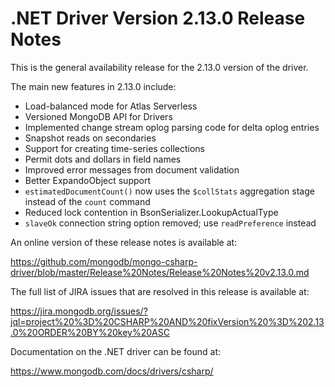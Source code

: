 # .NET Driver Version 2.13.0 Release Notes

This is the general availability release for the 2.13.0 version of the driver.

The main new features in 2.13.0 include:

* Load-balanced mode for Atlas Serverless
* Versioned MongoDB API for Drivers
* Implemented change stream oplog parsing code for delta oplog entries
* Snapshot reads on secondaries
* Support for creating time-series collections
* Permit dots and dollars in field names
* Improved error messages from document validation
* Better ExpandoObject support
* `estimatedDocumentCount()` now uses the `$collStats` aggregation stage instead of the `count` command
* Reduced lock contention in BsonSerializer.LookupActualType
* `slaveOk` connection string option removed; use `readPreference` instead

An online version of these release notes is available at:

https://github.com/mongodb/mongo-csharp-driver/blob/master/Release%20Notes/Release%20Notes%20v2.13.0.md

The full list of JIRA issues that are resolved in this release is available at:

https://jira.mongodb.org/issues/?jql=project%20%3D%20CSHARP%20AND%20fixVersion%20%3D%202.13.0%20ORDER%20BY%20key%20ASC

Documentation on the .NET driver can be found at:

https://www.mongodb.com/docs/drivers/csharp/

